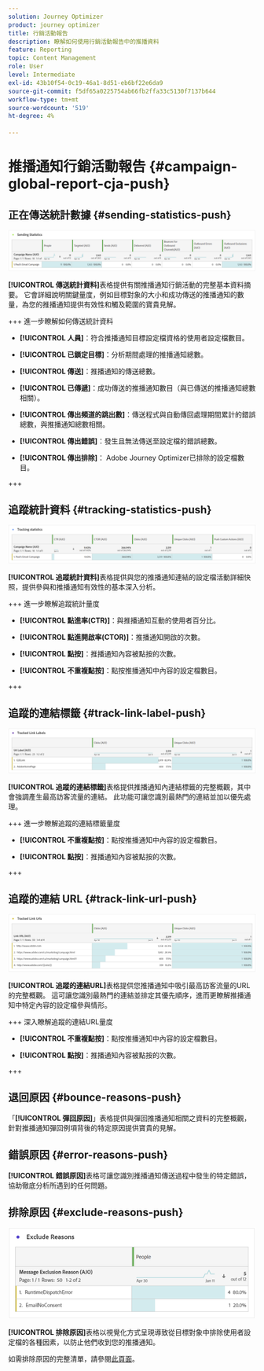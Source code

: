```yaml
---
solution: Journey Optimizer
product: journey optimizer
title: 行銷活動報告
description: 瞭解如何使用行銷活動報告中的推播資料
feature: Reporting
topic: Content Management
role: User
level: Intermediate
exl-id: 43b10f54-0c19-46a1-8d51-eb6bf22e6da9
source-git-commit: f5df65a0225754ab66fb2ffa33c5130f7137b644
workflow-type: tm+mt
source-wordcount: '519'
ht-degree: 4%

---
```


# 推播通知行銷活動報告 {#campaign-global-report-cja-push}

## 正在傳送統計數據 {#sending-statistics-push}

![](assets/cja-campaign-push-sending-stat.png)

**[!UICONTROL 傳送統計資料]**&#x200B;表格提供有關推播通知行銷活動的完整基本資料摘要。 它會詳細說明關鍵量度，例如目標對象的大小和成功傳送的推播通知的數量，為您的推播通知提供有效性和觸及範圍的寶貴見解。

+++ 進一步瞭解如何傳送統計資料

* **[!UICONTROL 人員]**：符合推播通知目標設定檔資格的使用者設定檔數目。

* **[!UICONTROL 已鎖定目標]**：分析期間處理的推播通知總數。

* **[!UICONTROL 傳送]**：推播通知的傳送總數。

* **[!UICONTROL 已傳遞]**：成功傳送的推播通知數目（與已傳送的推播通知總數相關）。

* **[!UICONTROL 傳出頻道的跳出數]**：傳送程式與自動傳回處理期間累計的錯誤總數，與推播通知總數相關。

* **[!UICONTROL 傳出錯誤]**：發生且無法傳送至設定檔的錯誤總數。

* **[!UICONTROL 傳出排除]**： Adobe Journey Optimizer已排除的設定檔數目。

+++

## 追蹤統計資料 {#tracking-statistics-push}

![](assets/cja-campaign-push-track-stat.png)

**[!UICONTROL 追蹤統計資料]**&#x200B;表格提供與您的推播通知連結的設定檔活動詳細快照，提供參與和推播通知有效性的基本深入分析。

+++ 進一步瞭解追蹤統計量度

* **[!UICONTROL 點進率(CTR)]**：與推播通知互動的使用者百分比。

* **[!UICONTROL 點進開啟率(CTOR)]**：推播通知開啟的次數。

* **[!UICONTROL 點按]**：推播通知內容被點按的次數。

* **[!UICONTROL 不重複點按]**：點按推播通知中內容的設定檔數目。

<!--
* **[!UICONTROL Push custom actions]**: 
-->
+++

## 追蹤的連結標籤 {#track-link-label-push}

![](assets/cja-campaign-push-link-labels.png)

**[!UICONTROL 追蹤的連結標籤]**&#x200B;表格提供推播通知內連結標籤的完整概觀，其中會強調產生最高訪客流量的連結。 此功能可讓您識別最熱門的連結並加以優先處理。

+++ 進一步瞭解追蹤的連結標籤量度

* **[!UICONTROL 不重複點按]**：點按推播通知中內容的設定檔數目。

* **[!UICONTROL 點按]**：推播通知內容被點按的次數。

+++

## 追蹤的連結 URL {#track-link-url-push}

![](assets/cja-campaign-push-link-urls.png)

**[!UICONTROL 追蹤的連結URL]**&#x200B;表格提供您推播通知中吸引最高訪客流量的URL的完整概觀。 這可讓您識別最熱門的連結並排定其優先順序，進而更瞭解推播通知中特定內容的設定檔參與情形。

+++ 深入瞭解追蹤的連結URL量度

* **[!UICONTROL 不重複點按]**：點按推播通知中內容的設定檔數目。

* **[!UICONTROL 點按]**：推播通知內容被點按的次數。

+++

## 退回原因 {#bounce-reasons-push}

「**[!UICONTROL 彈回原因]**」表格提供與彈回推播通知相關之資料的完整概觀，針對推播通知彈回例項背後的特定原因提供寶貴的見解。

## 錯誤原因 {#error-reasons-push}

**[!UICONTROL 錯誤原因]**&#x200B;表格可讓您識別推播通知傳送過程中發生的特定錯誤，協助徹底分析所遇到的任何問題。

## 排除原因 {#exclude-reasons-push}

![](assets/cja-campaign-push-excluded.png)

**[!UICONTROL 排除原因]**&#x200B;表格以視覺化方式呈現導致從目標對象中排除使用者設定檔的各種因素，以防止他們收到您的推播通知。

如需排除原因的完整清單，請參閱[此頁面](exclusion-list.md)。
